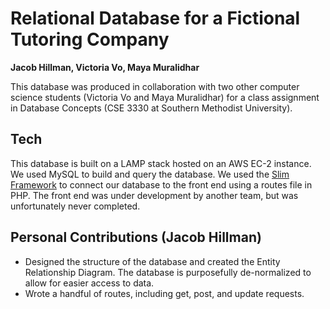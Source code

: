 # Relational Database for a Fictional Tutoring Company
**Jacob Hillman, Victoria Vo, Maya Muralidhar**

This database was produced in collaboration with two other computer science students (Victoria Vo and Maya Muralidhar) for a class assignment in Database Concepts (CSE 3330 at Southern Methodist University).

## Tech
This database is built on a LAMP stack hosted on an AWS EC-2 instance. We used MySQL to build and query the database. We used the [Slim Framework](https://www.slimframework.com/) to connect our database to the front end using a routes file in PHP. The front end was under development by another team, but was unfortunately never completed. 

## Personal Contributions (Jacob Hillman)
* Designed the structure of the database and created the Entity Relationship Diagram. The database is purposefully de-normalized to allow for easier access to data. 
* Wrote a handful of routes, including get, post, and update requests.
